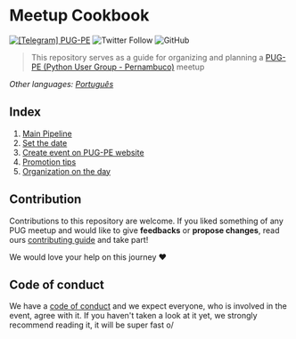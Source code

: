 # Meetup Cookbook
[![\[Telegram\] PUG-PE](https://img.shields.io/badge/telegram-pugpe-blue.svg?style=flat-square)](https://t.me/pugpe)
![Twitter Follow](https://img.shields.io/twitter/follow/pugpe?style=social)
![GitHub](https://img.shields.io/github/license/pugpe/meetup-cookbook)

>This repository serves as a guide for organizing and planning a [PUG-PE (Python User Group - Pernambuco)](http://pycon.pug.pe) meetup

*Other languages: [Português](README.md)*

## Index
 1. [Main Pipeline](languages/english/files/PIPELINE.md)
 2. [Set the date](languages/english/files/SET-DATE.md)
 3. [Create event on PUG-PE website](languages/english/files/EVENTS-PUG.md)
 4. [Promotion tips](languages/english/files/PROMOTION.md)
 5. [Organization on the day](languages/english/files/ORGANIZATION-DAY.md)

## Contribution
  Contributions to this repository are welcome. If you liked something of any PUG meetup and would like to give **feedbacks** or **propose changes**, read ours [contributing guide](languages/english/CONTRIBUTING.en.md) and take part!

  We would love your help on this journey :heart:

## Code of conduct

We have a [code of conduct](https://python.org.br/cdc/) and we expect everyone, who is involved in the event, agree with it. If you haven't taken a look at it yet, we strongly recommend reading it, it will be super fast o/
